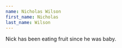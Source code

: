 ```yaml
---
name: Nicholas Wilson
first_name: Nicholas
last_name: Wilson
---
```

Nick has been eating fruit since he was baby.
